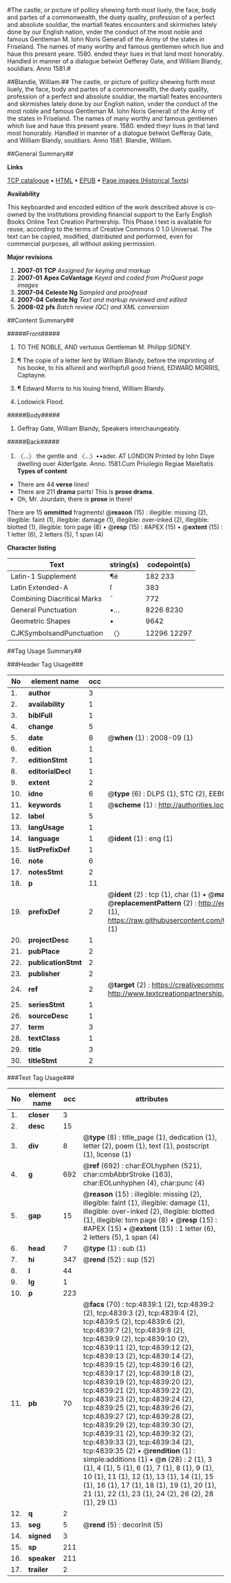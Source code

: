#The castle, or picture of pollicy shewing forth most liuely, the face, body and partes of a commonwealth, the duety quality, profession of a perfect and absolute souldiar, the martiall feates encounters and skirmishes lately done by our English nation, vnder the conduct of the most noble and famous Gentleman M. Iohn Noris Generall of the Army of the states in Friseland. The names of many worthy and famous gentlemen which liue and haue this present yeare. 1580. ended theyr liues in that land most honorably. Handled in manner of a dialogue betwixt Gefferay Gate, and William Blandy, souldiars. Anno 1581.#

##Blandie, William.##
The castle, or picture of pollicy shewing forth most liuely, the face, body and partes of a commonwealth, the duety quality, profession of a perfect and absolute souldiar, the martiall feates encounters and skirmishes lately done by our English nation, vnder the conduct of the most noble and famous Gentleman M. Iohn Noris Generall of the Army of the states in Friseland. The names of many worthy and famous gentlemen which liue and haue this present yeare. 1580. ended theyr liues in that land most honorably. Handled in manner of a dialogue betwixt Gefferay Gate, and William Blandy, souldiars. Anno 1581.
Blandie, William.

##General Summary##

**Links**

[TCP catalogue](http://www.ota.ox.ac.uk/tcp/)  • 
[HTML](http://tei.it.ox.ac.uk/tcp/Texts-HTML/free/A16/A16206.html)  • 
[EPUB](http://tei.it.ox.ac.uk/tcp/Texts-EPUB/free/A16/A16206.epub) • 
[Page images (Historical Texts)](https://data.historicaltexts.jisc.ac.uk/view?pubId=eebo-99840342e&pageId=eebo-99840342e-4839-1)

**Availability**

This keyboarded and encoded edition of the
	       work described above is co-owned by the institutions
	       providing financial support to the Early English Books
	       Online Text Creation Partnership. This Phase I text is
	       available for reuse, according to the terms of Creative
	       Commons 0 1.0 Universal. The text can be copied,
	       modified, distributed and performed, even for
	       commercial purposes, all without asking permission.

**Major revisions**

1. __2007-01__ __TCP__ *Assigned for keying and markup*
1. __2007-01__ __Apex CoVantage__ *Keyed and coded from ProQuest page images*
1. __2007-04__ __Celeste Ng__ *Sampled and proofread*
1. __2007-04__ __Celeste Ng__ *Text and markup reviewed and edited*
1. __2008-02__ __pfs__ *Batch review (QC) and XML conversion*

##Content Summary##

#####Front#####

1. TO THE NOBLE, AND vertuous Gentleman M. Philipp SIDNEY.

1. ¶ The copie of a letter ſent by William Blandy, before the imprinting of his booke, to his aſſured and worſhipfull good friend, EDWARD MORRIS, Captayne.

1. ¶ Edward Morris to his louing friend, William Blandy.

1. Lodowick Flood.

#####Body#####

1. Geffray Gate, William Blandy, Speakers interchaungeably.

#####Back#####

1. 〈…〉 the gentle and 〈…〉••ader.
AT LONDON Printed by Iohn Daye dwelling ouer Alderſgate. Anno. 1581.Cum Priuilegio Regiae Maieſtatis
**Types of content**

  * There are 44 **verse** lines!
  * There are 211 **drama** parts! This is **prose drama**.
  * Oh, Mr. Jourdain, there is **prose** in there!

There are 15 **ommitted** fragments! 
 @__reason__ (15) : illegible: missing (2), illegible: faint (1), illegible: damage (1), illegible: over-inked (2), illegible: blotted (1), illegible: torn page (8)  •  @__resp__ (15) : #APEX (15)  •  @__extent__ (15) : 1 letter (6), 2 letters (5), 1 span (4)

**Character listing**


|Text|string(s)|codepoint(s)|
|---|---|---|
|Latin-1 Supplement|¶é|182 233|
|Latin Extended-A|ſ|383|
|Combining             Diacritical Marks|̄|772|
|General Punctuation|•…|8226 8230|
|Geometric Shapes|▪|9642|
|CJKSymbolsandPunctuation|〈〉|12296 12297|

##Tag Usage Summary##

###Header Tag Usage###

|No|element name|occ|attributes|
|---|---|---|---|
|1.|__author__|3||
|2.|__availability__|1||
|3.|__biblFull__|1||
|4.|__change__|5||
|5.|__date__|8| @__when__ (1) : 2008-09 (1)|
|6.|__edition__|1||
|7.|__editionStmt__|1||
|8.|__editorialDecl__|1||
|9.|__extent__|2||
|10.|__idno__|6| @__type__ (6) : DLPS (1), STC (2), EEBO-CITATION (1), PROQUEST (1), VID (1)|
|11.|__keywords__|1| @__scheme__ (1) : http://authorities.loc.gov/ (1)|
|12.|__label__|5||
|13.|__langUsage__|1||
|14.|__language__|1| @__ident__ (1) : eng (1)|
|15.|__listPrefixDef__|1||
|16.|__note__|6||
|17.|__notesStmt__|2||
|18.|__p__|11||
|19.|__prefixDef__|2| @__ident__ (2) : tcp (1), char (1)  •  @__matchPattern__ (2) : ([0-9\-]+):([0-9IVX]+) (1), (.+) (1)  •  @__replacementPattern__ (2) : http://eebo.chadwyck.com/downloadtiff?vid=$1&page=$2 (1), https://raw.githubusercontent.com/textcreationpartnership/Texts/master/tcpchars.xml#$1 (1)|
|20.|__projectDesc__|1||
|21.|__pubPlace__|2||
|22.|__publicationStmt__|2||
|23.|__publisher__|2||
|24.|__ref__|2| @__target__ (2) : https://creativecommons.org/publicdomain/zero/1.0/ (1), http://www.textcreationpartnership.org/docs/. (1)|
|25.|__seriesStmt__|1||
|26.|__sourceDesc__|1||
|27.|__term__|3||
|28.|__textClass__|1||
|29.|__title__|3||
|30.|__titleStmt__|2||


###Text Tag Usage###

|No|element name|occ|attributes|
|---|---|---|---|
|1.|__closer__|3||
|2.|__desc__|15||
|3.|__div__|8| @__type__ (8) : title_page (1), dedication (1), letter (2), poem (1), text (1), postscript (1), license (1)|
|4.|__g__|692| @__ref__ (692) : char:EOLhyphen (521), char:cmbAbbrStroke (163), char:EOLunhyphen (4), char:punc (4)|
|5.|__gap__|15| @__reason__ (15) : illegible: missing (2), illegible: faint (1), illegible: damage (1), illegible: over-inked (2), illegible: blotted (1), illegible: torn page (8)  •  @__resp__ (15) : #APEX (15)  •  @__extent__ (15) : 1 letter (6), 2 letters (5), 1 span (4)|
|6.|__head__|7| @__type__ (1) : sub (1)|
|7.|__hi__|347| @__rend__ (52) : sup (52)|
|8.|__l__|44||
|9.|__lg__|1||
|10.|__p__|223||
|11.|__pb__|70| @__facs__ (70) : tcp:4839:1 (2), tcp:4839:2 (2), tcp:4839:3 (2), tcp:4839:4 (2), tcp:4839:5 (2), tcp:4839:6 (2), tcp:4839:7 (2), tcp:4839:8 (2), tcp:4839:9 (2), tcp:4839:10 (2), tcp:4839:11 (2), tcp:4839:12 (2), tcp:4839:13 (2), tcp:4839:14 (2), tcp:4839:15 (2), tcp:4839:16 (2), tcp:4839:17 (2), tcp:4839:18 (2), tcp:4839:19 (2), tcp:4839:20 (2), tcp:4839:21 (2), tcp:4839:22 (2), tcp:4839:23 (2), tcp:4839:24 (2), tcp:4839:25 (2), tcp:4839:26 (2), tcp:4839:27 (2), tcp:4839:28 (2), tcp:4839:29 (2), tcp:4839:30 (2), tcp:4839:31 (2), tcp:4839:32 (2), tcp:4839:33 (2), tcp:4839:34 (2), tcp:4839:35 (2)  •  @__rendition__ (1) : simple:additions (1)  •  @__n__ (28) : 2 (1), 3 (1), 4 (1), 5 (1), 6 (1), 7 (1), 8 (1), 9 (1), 10 (1), 11 (1), 12 (1), 13 (1), 14 (1), 15 (1), 16 (1), 17 (1), 18 (1), 19 (1), 20 (1), 21 (1), 22 (1), 23 (1), 24 (2), 26 (2), 28 (1), 29 (1)|
|12.|__q__|2||
|13.|__seg__|5| @__rend__ (5) : decorInit (5)|
|14.|__signed__|3||
|15.|__sp__|211||
|16.|__speaker__|211||
|17.|__trailer__|2||
